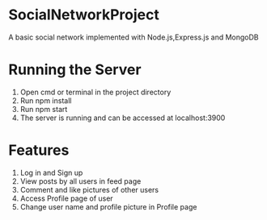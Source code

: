 # SocialNetworkProject
 A basic social network implemented with Node.js,Express.js and MongoDB
# Running the Server
 1. Open cmd or terminal in the project directory
 2. Run npm install
 3. Run npm start
 4. The server is running and can be accessed at localhost:3900
# Features
 1. Log in and Sign up 
 2. View posts by all users in feed page
 3. Comment and like pictures of other users
 4. Access Profile page of user
 5. Change user name and profile picture in Profile page
 
